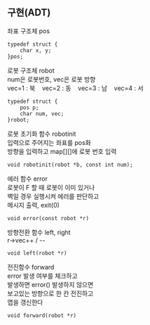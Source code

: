 ## 구현(ADT)
좌표 구조체 pos
```
typedef struct {
	char x, y;
}pos;
```
로봇 구조체 robot  
num은 로봇번호, vec은 로봇 방향  
vec=1 : 북&nbsp;&nbsp;&nbsp;&nbsp;vec=2 : 동&nbsp;&nbsp;&nbsp;&nbsp;vec=3 : 남&nbsp;&nbsp;&nbsp;&nbsp;vec=4 : 서  
```
typedef struct {
	pos p;
	char num, vec;
}robot;
```
로봇 초기화 함수 robotinit  
입력으로 주어지는 좌표를 pos화  
방향을 입력하고 map[][]에 로봇 번호 입력  
```
void robotinit(robot *b, const int num);
```
에러 함수 error  
로봇이 F 할 때 로봇이 이미 있거나  
벽일 경우 실행시켜 에러를 판단하고  
메시지 출력, exit(0)  
```
void error(const robot *r)
```
방향전환 함수 left, right  
r->vec++ / --  
```
void left(robot *r)
```
전진함수 forward  
error 발생 여부를 체크하고  
발생하면 error() 발생하지 않으면  
보고있는 방향으로 한 칸 전진하고  
맵을 갱신한다  
```
void forward(robot *r)
```
